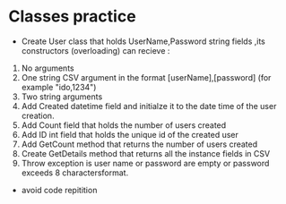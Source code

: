 # Classes practice

- Create User class that holds UserName,Password string fields ,its constructors (overloading) can recieve :

1. No arguments
2. One string CSV argument in the format [userName],[password] (for example "ido,1234")
3. Two string arguments
4. Add Created datetime field and initialze it to the date time of the user creation.
5. Add Count field that holds the number of users created
6. Add ID int field that holds the unique id of the created user
7. Add GetCount method that returns the number of users created
8. Create GetDetails method that returns all the instance fields in CSV
9. Throw exception is user name or password are empty or password exceeds 8 charactersformat.

- avoid code repitition
